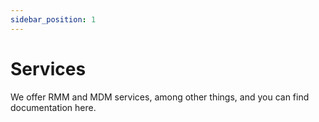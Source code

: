 ```yaml
---
sidebar_position: 1
---
```

# Services

We offer RMM and MDM services, among other things, and you can find documentation here.